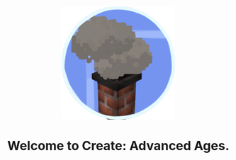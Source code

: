 <p align="center">
  <img width="256" height="256" src="./icon.png">
  <h1 align="center">Welcome to Create: Advanced Ages.</h1>
</p>
